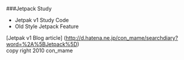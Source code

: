 ###Jetpack Study
* Jetpak v1 Study Code
* Old Style Jetpack Feature

[Jetpak v1 Blog article] (http://d.hatena.ne.jp/con_mame/searchdiary?word=%2A%5BJetpack%5D)  
copy right 2010 con_mame
